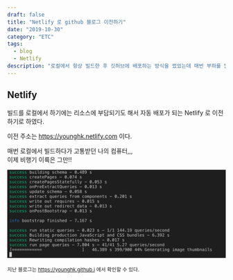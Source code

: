```yaml
---
draft: false
title: "Netlify 로 github 블로그 이전하기"
date: "2019-10-30"
category: "ETC"
tags:
  - blog
  - Netlify
description: "로컬에서 항상 빌드한 후 깃허브에 배포하는 방식을 썼었는데 매번 부하를 많이 주는 것 같다고 느껴서 결국 배포해주는 서비스를 찾아서 블로그를 나름의 이전을 시키게 되었다. 어서 도메인을 사서 진정한 나의 블로그로 만들어야 할텐데!"
---
```


## Netlify

빌드를 로컬에서 하기에는 리소스에 부담되기도 해서 자동 배포가 되는 Netlify 로 이전하기로 하였다.  

이전 주소는 https://younghk.netlify.com 이다.

매번 로컬에서 빌드하다가 고통받던 나의 컴퓨터,,,  
이제 비행기 이륙은 그만!!

![build image](./image1.png)

<small>지난 블로그는 https://younghk.github.i 에서 확인할 수 있다.</small>